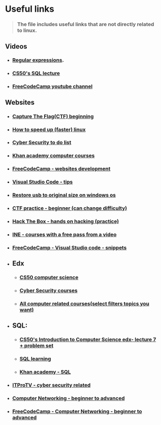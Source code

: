 # Useful links

> ### The file includes useful links that are not directly related to linux.

## Videos

- ### [Regular expressions](https://youtu.be/rhzKDrUiJVk).

- ### [CS50's SQL lecture](https://youtu.be/Wb0DM9I8RDo)

- ### [FreeCodeCamp youtube channel](https://www.youtube.com/channel/UC8butISFwT-Wl7EV0hUK0BQ) 

## Websites

- ### [Capture The Flag(CTF) beginning](https://dev.to/atan/what-is-ctf-and-how-to-get-started-3f04)

- ### [How to speed up (faster) linux](https://felixrunye.medium.com/how-to-speed-up-your-kali-linux-aa133d193bda)

- ### [Cyber Security to do list](https://www.ceos3c.com/security/getting-started-cyber-security-complete-guide/#3-linux)

- ### [Khan academy computer courses](https://www.khanacademy.org/computing)

- ### [FreeCodeCamp - websites development](https://www.freecodecamp.org/learn/)

- ### [Visual Studio Code - tips](https://youtu.be/ifTF3ags0XI) 

- ### [Restore usb to original size on windows os](https://youtu.be/bHqFaJfpviI)

- ### [CTF practice - beginner (can change difficulty)](https://ctflearn.com/challenge/1/browse) 

- ### [Hack The Box - hands on hacking (practice)](https://www.hackthebox.com/) 

- ### [INE - courses with a free pass from a video](https://checkout.ine.com/starter-pass?utm_source=youtube&utm_medium=referral&utm_campaign=db_referral) 

- ### [FreeCodeCamp - Visual Studio code - snippets](https://www.freecodecamp.org/news/definitive-guide-to-snippets-visual-studio-code/) 

- ## Edx
  
  - ### [CS50 computer science](https://www.edx.org/course/introduction-computer-science-harvardx-cs50x)
  
  - ### [Cyber Security courses](https://www.edx.org/learn/cybersecurity)
  
  - ### [All computer related courses(select filters topics you want)](https://www.edx.org/learn/computer-programming)

- ## SQL:
  
  - ### [CS50's Introduction to Computer Science edx- lecture 7 + problem set](https://www.edx.org/course/introduction-computer-science-harvardx-cs50x)
  
  - ### [SQL learning](https://www.sqlteaching.com/#!menu)
  
  - ### [Khan academy - SQL](https://www.khanacademy.org/computing/computer-programming/sql)

- ### [ITProTV - cyber security related](https://app.itpro.tv/course/comptiafundamentals-exam-fc0u61/overview-fc0u61) 

- ### [Computer Networking - beginner to advanced](https://youtu.be/QKfk7YFILws)

- ### [FreeCodeCamp - Computer Networking - beginner to advanced](https://youtu.be/qiQR5rTSshw)
